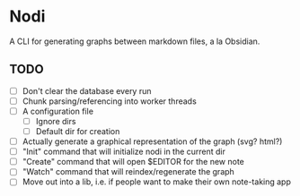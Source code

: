 # Nodi
A CLI for generating graphs between markdown files, a la Obsidian.

## TODO
- [ ] Don't clear the database every run
- [ ] Chunk parsing/referencing into worker threads
- [ ] A configuration file
	- [ ] Ignore dirs
	- [ ] Default dir for creation
- [ ] Actually generate a graphical representation of the graph (svg? html?)
- [ ] "Init" command that will initialize nodi in the current dir 
- [ ] "Create" command that will open $EDITOR for the new note
- [ ] "Watch" command that will reindex/regenerate the graph
- [ ] Move out into a lib, i.e. if people want to make their own note-taking app
